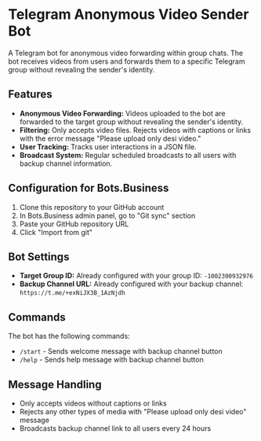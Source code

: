 # Telegram Anonymous Video Sender Bot

A Telegram bot for anonymous video forwarding within group chats. The bot receives videos from users and forwards them to a specific Telegram group without revealing the sender's identity.

## Features

- **Anonymous Video Forwarding:** Videos uploaded to the bot are forwarded to the target group without revealing the sender's identity.
- **Filtering:** Only accepts video files. Rejects videos with captions or links with the error message "Please upload only desi video."
- **User Tracking:** Tracks user interactions in a JSON file.
- **Broadcast System:** Regular scheduled broadcasts to all users with backup channel information.

## Configuration for Bots.Business

1. Clone this repository to your GitHub account
2. In Bots.Business admin panel, go to "Git sync" section
3. Paste your GitHub repository URL
4. Click "Import from git"

## Bot Settings


- **Target Group ID:** Already configured with your group ID: `-1002300932976`
- **Backup Channel URL:** Already configured with your backup channel: `https://t.me/+exNiJX3B_1AzNjdh`

## Commands 

The bot has the following commands:

- `/start` - Sends welcome message with backup channel button
- `/help` - Sends help message with backup channel button

## Message Handling

- Only accepts videos without captions or links
- Rejects any other types of media with "Please upload only desi video" message
- Broadcasts backup channel link to all users every 24 hours
